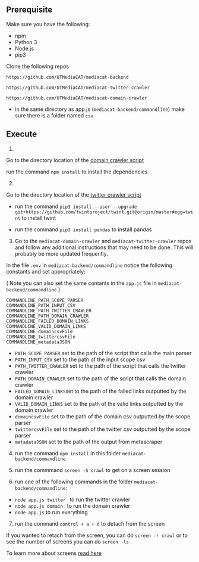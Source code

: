## Prerequisite

Make sure you have the following:

* npm
* Python 3
* Node.js
* pip3

Clone the following repos

```
https://github.com/UTMediaCAT/mediacat-backend

https://github.com/UTMediaCAT/mediacat-twitter-crawler

https://github.com/UTMediaCAT/mediacat-domain-crawler
```

* in the same directory as app.js (`mediacat-backend/commandline`) make sure there is a folder named ```csv```


## Execute

1. 
Go to the directory location of the [domain crawler script](https://github.com/UTMediaCAT/mediacat-domain-crawler/tree/master/newCrawler)

run the command `npm install` to install the dependencies

2.
Go to the directory location of the [twitter crawler script](https://github.com/UTMediaCAT/mediacat-twitter-crawler)

- run the command `pip3 install --user --upgrade git+https://github.com/twintproject/twint.git@origin/master#egg=twint` to install twint

- run the command `pip3 install pandas` to install pandas

3. Go to the `mediacat-domain-crawler` and `mediacat-twitter-crawler` repos and follow any additional instructions that may need to be done. This will probably be more updated frequently.


In the file `.env` in `mediacat-backend/commandline` notice the following constants and set appropriately:


( Note you can also set the same contants in the `app.js` file in `mediacat-backend/commandline` )


```
COMMANDLINE_PATH_SCOPE_PARSER
COMMANDLINE_PATH_INPUT_CSV
COMMANDLINE_PATH_TWITTER_CRAWLER
COMMANDLINE_PATH_DOMAIN_CRAWLER
COMMANDLINE_FAILED_DOMAIN_LINKS
COMMANDLINE_VALID_DOMAIN_LINKS
COMMANDLINE_domaincsvFile
COMMANDLINE_twittercsvFile
COMMANDLINE_metadataJSON
```

- `PATH_SCOPE_PARSER` set to the path of the script that calls the main parser
- `PATH_INPUT_CSV` set to the path of the input scope csv
- `PATH_TWITTER_CRAWLER` set to the path of the script that calls the twitter crawler
- `PATH_DOMAIN_CRAWLER` set to the path of the script that calls the domain crawler
- `FAILED_DOMAIN_LINKS`set to the path of the failed links outputted by the domain crawler
- `VALID_DOMAIN_LINKS` set to the path of the valid links outputted by the domain crawler
- `domaincsvFile` set to the path of the domain csv outputted by the scope parser
- `twittercsvFile` set to the path of the twitter csv outputted by the scope parser
- `metadataJSON` set to the path of the output from metascraper


4. run the command `npm install` in this folder `mediacat-backend/commandline`

5. run the commmand `screen -S crawl` to get on a screen session

6. run one of the following commands in the folder `mediacat-backend/commandline`:
 - `node app.js twitter ` to run the twitter crawler
 - `node app.js domain ` to run the domain crawler
 - `node app.js` to run everything

7. run the command `control + a + d` to detach from the screen

If you wanted to retach from the screen, you can do `screen -r crawl` or to see the number of screens you can do `screen -ls` . 

To learn more about screens [read here](https://linuxize.com/post/how-to-use-linux-screen/)
